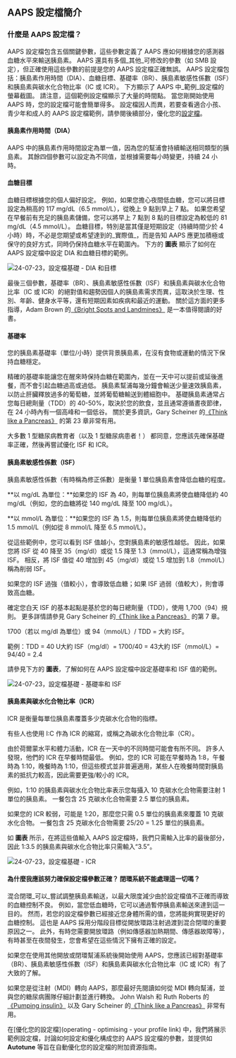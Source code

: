 ## AAPS 設定檔簡介

### **什麼是 AAPS 設定檔？**

AAPS 設定檔包含五個關鍵參數，這些參數定義了 AAPS 應如何根據您的感測器血糖水平來輸送胰島素。 AAPS 還具有多個_其他_可修改的參數（如 SMB 設定），但正確使用這些參數的前提是您的 AAPS 設定檔正確無誤。 AAPS 設定檔包括：胰島素作用時間（DIA）、血糖目標、基礎率（BR）、胰島素敏感性係數（ISF）和胰島素與碳水化合物比率（IC 或 ICR）。 下方顯示了 AAPS 中_範例_設定檔的螢幕截圖。 請注意，這個範例設定檔顯示了大量的時間點。 當您剛開始使用 AAPS 時，您的設定檔可能會簡單得多。 設定檔因人而異，若要查看適合小孩、青少年和成人的 AAPS 設定檔範例，請參閱後續部分，優化您的[設定檔](link)。

#### **胰島素作用時間（DIA）**

AAPS 中的胰島素作用時間設定為單一值，因為您的幫浦會持續輸送相同類型的胰島素。 其餘四個參數可以設定為不同值，並根據需要每小時變更，持續 24 小時。

#### **血糖目標**

血糖目標根據您的個人偏好設定。 例如，如果您擔心夜間低血糖，您可以將目標設定為稍高的 117 mg/dL（6.5 mmol/L），從晚上 9 點到早上 7 點。 如果您希望在早餐前有充足的胰島素儲備，您可以將早上 7 點到 8 點的目標設定為較低的 81 mg/dL（4.5 mmol/L）。 血糖目標，特別是當其僅是短期設定（持續時間少於 4 小時）時，不必是您期望或希望達到的_實際值_，而是告知 AAPS 應更加積極或保守的良好方式，同時仍保持血糖水平在範圍內。 下方的 **圖表** 顯示了如何在 AAPS 設定檔中設定 DIA 和血糖目標的範例。

![24-07-23，設定檔基礎 - DIA 和目標](../images/f3904cc3-3d9e-497e-a3b6-3a49650053e6.png)

最後三個參數，基礎率（BR）、胰島素敏感性係數（ISF）和胰島素與碳水化合物比率（IC 或 ICR）的絕對值和趨勢因個人的胰島素需求而異，這取決於生理、性別、年齡、健身水平等，還有短期因素如疾病和最近的運動。 關於這方面的更多指導，Adam Brown 的[《Bright Spots and Landmines》](https://brightspotsandlandmines.org/Bright_Spots_and_Landmines_by_Adam_Brown.pdf) 是一本值得閱讀的好書。

#### **基礎率**

您的胰島素基礎率（單位/小時）提供背景胰島素，在沒有食物或運動的情況下保持血糖穩定。

精確的基礎率能讓您在醒來時保持血糖在範圍內，並在一天中可以提前或延後進餐，而不會引起血糖過高或過低。 胰島素幫浦每幾分鐘會輸送少量速效胰島素，以防止肝臟釋放過多的葡萄糖，並將葡萄糖輸送到體細胞中。 基礎胰島素通常占您每日總劑量（TDD）的 40-50%，取決於您的飲食，並且通常遵循晝夜節律，在 24 小時內有一個高峰和一個低谷。 關於更多資訊，Gary Scheiner 的[《Think like a Pancreas》](https://amzn.eu/d/iVU0RGe) 的第 23 章非常有用。

大多數 1 型糖尿病教育者（以及 1 型糖尿病患者！） 都同意，您應該先確保基礎率正確，然後再嘗試優化 ISF 和 ICR。

#### **胰島素敏感性係數（ISF）**

胰島素敏感性係數（有時稱為修正係數）是衡量 1 單位胰島素會降低血糖的程度。

\*\*以 mg/dL 為單位：\*\*如果您的 ISF 為 40，則每單位胰島素將使血糖降低約 40 mg/dL（例如，您的血糖將從 140 mg/dL 降至 100 mg/dL）。

\*\*以 mmol/L 為單位：\*\*如果您的 ISF 為 1.5，則每單位胰島素將使血糖降低約 1.5 mmol/L（例如從 8 mmol/L 降至 6.5 mmol/L）。

從這些範例中，您可以看到 ISF 值越小，您對胰島素的敏感性越低。 因此，如果您將 ISF 從 40 降至 35（mg/dl）或從 1.5 降至 1.3（mmol/L），這通常稱為增強 ISF。 相反，將 ISF 值從 40 增加到 45（mg/dl）或從 1.5 增加到 1.8（mmol/L）稱為削弱 ISF。

如果您的 ISF 過強（值較小），會導致低血糖；如果 ISF 過弱（值較大），則會導致高血糖。

確定您白天 ISF 的基本起點是基於您的每日總劑量（TDD），使用 1,700（94）規則。 更多詳情請參見 Gary Scheiner 的[《Think like a Pancreas》](https://amzn.eu/d/iVU0RGe) 的第 7 章。

1700（若以 mg/dl 為單位）或 94（mmol/L）/ TDD = 大約 ISF。

範例：TDD = 40 U大約 ISF（mg/dl）= 1700/40 = 43大約 ISF（mmol/L）= 94/40 = 2.4

請參見下方的 **圖表**，了解如何在 AAPS 設定檔中設定基礎率和 ISF 值的範例。

![24-07-23，設定檔基礎 - 基礎率和 ISF](../images/55c8ed24-e24e-4caa-9c17-294fa93cb84a.png)

#### **胰島素與碳水化合物比率（ICR）**

ICR 是衡量每單位胰島素覆蓋多少克碳水化合物的指標。

有些人也使用 I:C 作為 ICR 的縮寫，或稱之為碳水化合物比率（CR）。

由於荷爾蒙水平和體力活動，ICR 在一天中的不同時間可能會有所不同。 許多人發現，他們的 ICR 在早餐時間最低。 例如，您的 ICR 可能在早餐時為 1:8，午餐時為 1:10，晚餐時為 1:10，但這些模式並非普遍適用，某些人在晚餐時間對胰島素的抵抗力較高，因此需要更強/較小的 ICR。

例如，1:10 的胰島素與碳水化合物比率表示您每攝入 10 克碳水化合物需要注射 1 單位的胰島素。 一餐包含 25 克碳水化合物需要 2.5 單位的胰島素。

如果您的 ICR 較弱，可能是 1:20，那麼您只需 0.5 單位的胰島素來覆蓋 10 克碳水化合物。 一餐包含 25 克碳水化合物需要 25/20 = 1.25 單位的胰島素。

如 **圖表** 所示，在將這些值輸入 AAPS 設定檔時，我們只需輸入比率的最後部分，因此 1:3.5 的胰島素與碳水化合物比率只需輸入“3.5”。

![24-07-23，設定檔基礎 - ICR](../images/7741eefb-cae5-45c5-a9e5-8eae5ead3f48.png)

#### **為什麼我應該努力確保設定檔參數正確？ 閉環系統不能處理這一切嗎？**

混合閉環_可以_嘗試調整胰島素輸送，以最大限度減少由於設定檔值不正確而導致的血糖控制不良。 例如，當您低血糖時，它可以通過暫停胰島素輸送來達到這一目的。 然而，若您的設定檔參數已經接近您身體所需的值，您將能夠實現更好的血糖控制。 這也是 AAPS 採用分階段目標從開放環路注射過渡到混合閉環的重要原因之一。 此外，有時您需要開放環路（例如傳感器加熱期間、傳感器故障等），有時甚至在夜間發生，您會希望在這些情況下擁有正確的設定。

如果您在使用其他開放或閉環幫浦系統後開始使用 AAPS，您應該已經對基礎率（BR）、胰島素敏感性係數（ISF）和胰島素與碳水化合物比率（IC 或 ICR）有了大致的了解。

如果您是從注射（MDI）轉向 AAPS，那麼最好先閱讀如何從 MDI 轉向幫浦，並與您的糖尿病團隊仔細計劃並進行轉換。 John Walsh 和 Ruth Roberts 的[《Pumping insulin》](https://amzn.eu/d/iaCsFa2) 以及 Gary Scheiner 的[《Think like a Pancreas》](https://amzn.eu/d/iVU0RGe) 非常有用。

在[優化您的設定檔](operating - optimising - your profile link) 中，我們將展示範例設定檔，討論如何設定和優化構成您的 AAPS 設定檔的參數，並提供如 **Autotune** 等旨在自動優化您的設定檔的附加資源指南。
